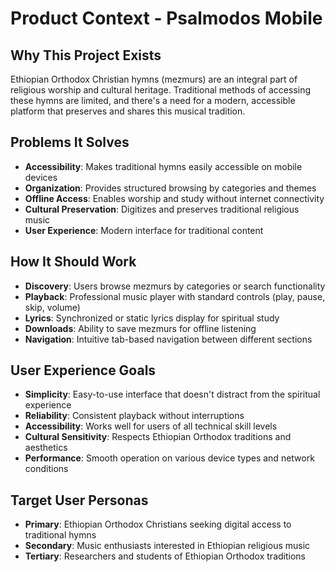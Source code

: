 # Product Context - Psalmodos Mobile

## Why This Project Exists
Ethiopian Orthodox Christian hymns (mezmurs) are an integral part of religious worship and cultural heritage. Traditional methods of accessing these hymns are limited, and there's a need for a modern, accessible platform that preserves and shares this musical tradition.

## Problems It Solves
- **Accessibility**: Makes traditional hymns easily accessible on mobile devices
- **Organization**: Provides structured browsing by categories and themes
- **Offline Access**: Enables worship and study without internet connectivity
- **Cultural Preservation**: Digitizes and preserves traditional religious music
- **User Experience**: Modern interface for traditional content

## How It Should Work
- **Discovery**: Users browse mezmurs by categories or search functionality
- **Playback**: Professional music player with standard controls (play, pause, skip, volume)
- **Lyrics**: Synchronized or static lyrics display for spiritual study
- **Downloads**: Ability to save mezmurs for offline listening
- **Navigation**: Intuitive tab-based navigation between different sections

## User Experience Goals
- **Simplicity**: Easy-to-use interface that doesn't distract from the spiritual experience
- **Reliability**: Consistent playback without interruptions
- **Accessibility**: Works well for users of all technical skill levels
- **Cultural Sensitivity**: Respects Ethiopian Orthodox traditions and aesthetics
- **Performance**: Smooth operation on various device types and network conditions

## Target User Personas
- **Primary**: Ethiopian Orthodox Christians seeking digital access to traditional hymns
- **Secondary**: Music enthusiasts interested in Ethiopian religious music
- **Tertiary**: Researchers and students of Ethiopian Orthodox traditions
